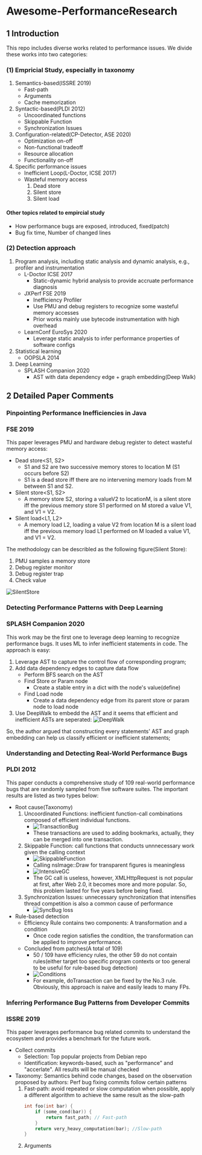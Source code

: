 # Awesome-PerformanceResearch

## 1 Introduction

This repo includes diverse works related to performance issues. We divide these works into two categories:

### (1) Empricial Study, especially in taxonomy
1. Semantics-based(ISSRE 2019)
    * Fast-path
    * Arguments
    * Cache memorization
2. Syntactic-based(PLDI 2012)
    * Uncoordinated functions
    * Skippable Function
    * Synchronization Issues
3. Configuration-related(CP-Detector, ASE 2020)
    * Optimization on-off
    * Non-functional tradeoff
    * Resource allocation
    * Functionality on-off
4. Specific performance issues
    * Inefficient Loop(L-Doctor, ICSE 2017)
    * Wasteful memory access
        1. Dead store
        2. Silent store
        3. Silent load
#### Other topics related to empircial study
* How performance bugs are exposed, introduced, fixed(patch)
* Bug fix time, Number of changed lines

### (2) Detection approach
1. Program analysis, including static analysis and dynamic analysis, e.g., profiler and instrumentation
    * L-Doctor ICSE 2017
        * Static-dynamic hybrid analysis to provide accruate performance diagnosis
    * JXPerf FSE 2019
        * Inefficiency Profiler
        * Use PMU and debug registers to recognize some wasteful memory accesses
        * Prior works mainly use bytecode instrumentation with high overhead
    * LearnConf EuroSys 2020
        * Leverage static analysis to infer performance properties of software configs
2. Statistical learning
    * OOPSLA 2014
3. Deep Learning
    * SPLASH Companion 2020
        * AST with data dependency edge + graph embedding(Deep Walk)

## 2 Detailed Paper Comments
### Pinpointing Performance Inefficiencies in Java
### FSE 2019
This paper leverages PMU and hardware debug register to detect wasteful memory access:
* Dead store<S1, S2>
    * S1 and S2 are two successive memory stores to location M (S1 occurs before S2)
    * S1 is a dead store iff there are no intervening memory loads from M between S1 and S2.
* Silent store<S1, S2>
    * A memory store S2, storing a valueV2 to locationM, is a silent store iff the previous memory store S1 performed on M stored a value V1, and V1 = V2.
* Silent load<L1, L2>
    * A memory load L2, loading a value V2 from location M is a silent load iff the previous memory load L1 performed on M loaded a value V1, and V1 = V2.

The methodology can be describled as the following figure(Silent Store):

1. PMU samples a memory store
2. Debug register monitor
3. Debug register trap
4. Check value

![SilentStore](https://raw.githubusercontent.com/HuaienZhang/Awesome-PerformanceResearch/main/img/SilentStore.png)

### Detecting Performance Patterns with Deep Learning
### SPLASH Companion 2020
This work may be the first one to leverage deep learning to recognize performance bugs. It uses ML to infer inefficient statements in code. The approach is easy:
1. Leverage AST to capture the control flow of corresponding program;
2. Add data dependency edges to capture data flow
    * Perform BFS search on the AST
    * Find Store or Param node
        * Create a stable entry in a dict with the node's value(define)
    * Find Load node
        * Create a data dependency edge from its parent store or param node to load node
3. Use DeepWalk to embedd the AST and it seems that efficient and inefficient ASTs are seperated:
![DeepWalk](https://raw.githubusercontent.com/HuaienZhang/Awesome-PerformanceResearch/main/img/DeepWalk.png)

So, the author argued that constructing every statements' AST and graph embedding can help us classify efficient or inefficient statements;

### Understanding and Detecting Real-World Performance Bugs
### PLDI 2012
This paper conducts a comprehensive study of 109 real-world performance bugs that are randomly sampled from five software suites. The important results are listed as two types below:
* Root cause(Taxonomy)
    1. Uncoordinated Functions: inefficient function-call combinations composed of efficient individual functions.
        * ![TransactionBug](https://raw.githubusercontent.com/HuaienZhang/Awesome-PerformanceResearch/main/img/TransactionBug.png)
        * These transactions are used to adding bookmarks, actually, they can be merged into one transaction.
    2. Skippable Function: call functions that conducts unnnecessary work given the calling context
        * ![SkippableFunction](https://raw.githubusercontent.com/HuaienZhang/Awesome-PerformanceResearch/main/img/SkippableFunction.png)
        * Calling nsImage::Draw for transparent figures is meaningless
        * ![IntensiveGC](https://raw.githubusercontent.com/HuaienZhang/Awesome-PerformanceResearch/main/img/IntensiveGC.png)
        * The GC call is useless, however, XMLHttpRequest is not popular at first, after Web 2.0, it becomes more and more popular. So, this problem lasted for five years before being fixed.
    3. Synchronization Issues: unnecessary synchronization that intensifies thread competition is also a common cause of performance
        * ![SyncBug](https://raw.githubusercontent.com/HuaienZhang/Awesome-PerformanceResearch/main/img/SyncBug.png)
loss
* Rule-based detection
    * Efficiency Rule contains two components: A transformation and a condition
        * Once code region satisfies the condition, the transformation can be applied to improve performance.
    * Concluded from patches(A total of 109)
        * 50 / 109 have efficiency rules, the other 59 do not contain rules(either target too specific program contexts or too general to be useful for rule-based bug detection)
        * ![Conditions](https://raw.githubusercontent.com/HuaienZhang/Awesome-PerformanceResearch/main/img/Conditions.png)
        * For example, doTransaction can be fixed by the No.3 rule. Obviously, this approach is naive and easily leads to many FPs.

### Inferring Performance Bug Patterns from Developer Commits
### ISSRE 2019
This paper leverages performance bug related commits to understand the ecosystem and provides a benchmark for the future work.

* Collect commits
    * Selection: Top popular projects from Debian repo
    * Identification: keywords-based, such as "performance" and "accerlate". All results will be manual checked
* Taxonomy: Semantics behind code changes, based on the observation proposed by authors: Perf bug fixing commits follow certain patterns
    1. Fast-path: avoid repeated or slow computation when possible, apply a different algorithm to achieve the same result as the slow-path
        ```C
        int foo(int bar) {
            if (some_cond(bar)) {
                return fast_path; // Fast-path
            }
            return very_heavy_computation(bar); //Slow-path
        }
        ```
    2. Arguments




